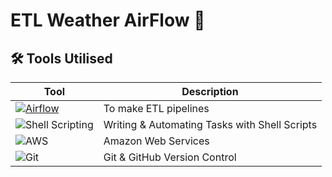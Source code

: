 # ETL Weather AirFlow 🛫


## 🛠 **Tools Utilised**  

| Tool | Description |
|------|------------|
| [![Airflow](https://img.shields.io/badge/Airflow-017CEE?style=for-the-badge&logo=apache-airflow&logoColor=white)](https://airflow.apache.org/) | To make ETL pipelines |
| ![Shell Scripting](https://img.shields.io/badge/Shell%20Scripting-%23000000?style=for-the-badge&logo=gnu-bash&logoColor=white) | Writing & Automating Tasks with Shell Scripts |
| ![AWS](https://img.shields.io/badge/AWS-%23FF9900?style=for-the-badge&logo=amazon-aws&logoColor=white) | Amazon Web Services |
| ![Git](https://img.shields.io/badge/Git-%23F05032?style=for-the-badge&logo=git&logoColor=white) | Git & GitHub Version Control |
